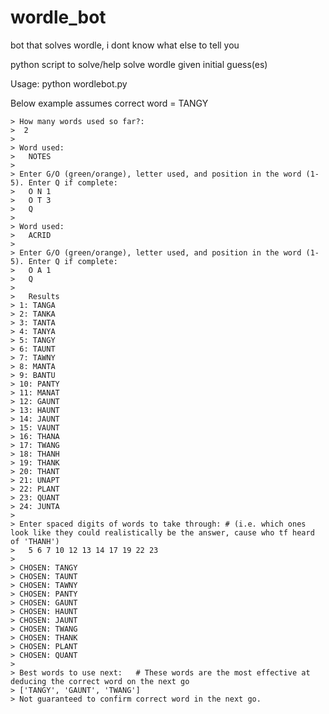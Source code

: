 # wordle_bot
bot that solves wordle, i dont know what else to tell you

python script to solve/help solve wordle given initial guess(es)

Usage:
python wordlebot.py

Below example assumes correct word = TANGY
```
> How many words used so far?: 
>  2
>   
> Word used: 
>   NOTES
>   
> Enter G/O (green/orange), letter used, and position in the word (1-5). Enter Q if complete:
>   O N 1
>   O T 3
>   Q
>   
> Word used:
>   ACRID
>   
> Enter G/O (green/orange), letter used, and position in the word (1-5). Enter Q if complete:
>   O A 1
>   Q
>   
>   Results
> 1: TANGA
> 2: TANKA
> 3: TANTA
> 4: TANYA
> 5: TANGY
> 6: TAUNT
> 7: TAWNY
> 8: MANTA
> 9: BANTU
> 10: PANTY
> 11: MANAT
> 12: GAUNT
> 13: HAUNT
> 14: JAUNT
> 15: VAUNT
> 16: THANA
> 17: TWANG
> 18: THANH
> 19: THANK
> 20: THANT
> 21: UNAPT
> 22: PLANT
> 23: QUANT
> 24: JUNTA
> 
> Enter spaced digits of words to take through: # (i.e. which ones look like they could realistically be the answer, cause who tf heard of 'THANH')
>   5 6 7 10 12 13 14 17 19 22 23
>   
> CHOSEN: TANGY
> CHOSEN: TAUNT
> CHOSEN: TAWNY
> CHOSEN: PANTY
> CHOSEN: GAUNT
> CHOSEN: HAUNT
> CHOSEN: JAUNT
> CHOSEN: TWANG
> CHOSEN: THANK
> CHOSEN: PLANT
> CHOSEN: QUANT
> 
> Best words to use next:   # These words are the most effective at deducing the correct word on the next go
> ['TANGY', 'GAUNT', 'TWANG']
> Not guaranteed to confirm correct word in the next go.
```

